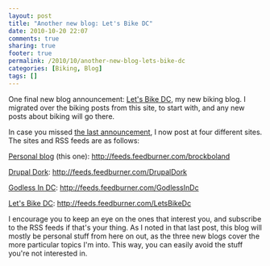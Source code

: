 ```yaml
---
layout: post
title: "Another new blog: Let's Bike DC"
date: 2010-10-20 22:07
comments: true
sharing: true
footer: true
permalink: /2010/10/another-new-blog-lets-bike-dc
categories: [Biking, Blog]
tags: []
---
```

<p>One final new blog announcement: <a href="http://www.letsbikedc.com/">Let's Bike DC</a>, my new biking blog. I migrated over the biking posts from this site, to start with, and any new posts about biking will go there.</p><p>In case you missed <a href="http://www.brockboland.com/2010/10/announcing-two-new-sites-drupal-dork-and-godless-dc">the last announcement</a>, I now post at four different sites. The sites and RSS feeds are as follows:</p>
<meta charset="utf-8">
<p><a href="http://www.brockboland.com/">Personal blog</a>&nbsp;(this one):&nbsp;<a href="http://feeds.feedburner.com/brockboland">http://feeds.feedburner.com/brockboland</a></p><p><a href="http://www.drupaldork.com/">Drupal Dork</a>:&nbsp;<a href="http://feeds.feedburner.com/DrupalDork">http://feeds.feedburner.com/DrupalDork</a></p><p><a href="http://www.godlessindc.com/">Godless In DC</a>:&nbsp;<a href="http://feeds.feedburner.com/GodlessInDc">http://feeds.feedburner.com/GodlessInDc</a></p><p><a href="http://www.letsbikedc.com/">Let's Bike DC</a>:&nbsp;<a href="http://feeds.feedburner.com/LetsBikeDc">http://feeds.feedburner.com/LetsBikeDc</a></p><p>I encourage you to keep an eye on the ones that interest you, and subscribe to the RSS feeds if that's your thing. As I noted in that last post, this blog will mostly be personal stuff from here on out, as the three new blogs cover the more particular topics I'm into. This way, you can easily avoid the stuff you're not interested in.</p>